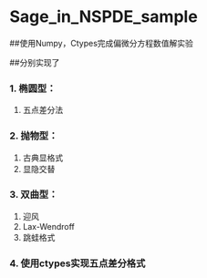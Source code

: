# Sage_in_NSPDE_sample
##使用Numpy，Ctypes完成偏微分方程数值解实验

##分别实现了

### 1. 椭圆型：
1. 五点差分法  

### 2. 抛物型：
1. 古典显格式
2. 显隐交替  

### 3. 双曲型：
1. 迎风
2. Lax-Wendroff
3. 跳蛙格式    

### 4. 使用ctypes实现五点差分格式
